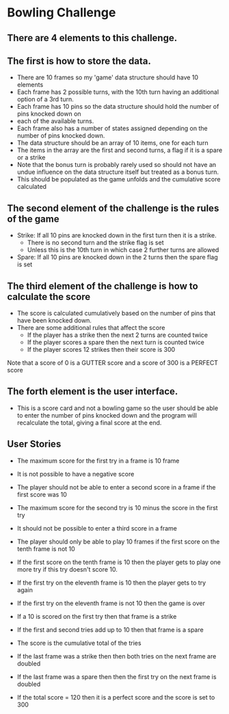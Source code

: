 # Bowling Challenge

## There are 4 elements to this challenge.

## The first is how to store the data.
 - There are 10 frames so my 'game' data structure should have 10 elements
 - Each frame has 2 possible turns, with the 10th turn having an additional option of a 3rd turn.
 - Each frame has 10 pins so the data structure should hold the number of pins knocked down on
 - each of the available turns.
 - Each frame also has a number of states assigned depending on the number of pins knocked down.
 - The data structure should be an array of 10 items, one for each turn
 - The items in the array are the first and second turns, a flag if it is a spare or a strike
 - Note that the bonus turn is probably rarely used so should not have an undue influence
   on the data structure itself but treated as a bonus turn.
 - This should be populated as the game unfolds and the cumulative score calculated

## The second element of the challenge is the rules of the game
- Strike: If all 10 pins are knocked down in the first turn then it is a strike.
  - There is no second turn and the strike flag is set
  - Unless this is the 10th turn in which case 2 further turns are allowed
- Spare: If all 10 pins are knocked down in the 2 turns then the spare flag is set

## The third element of the challenge is how to calculate the score
- The score is calculated cumulatively based on the number of pins that have been knocked down.
- There are some additional rules that affect the score
  - If the player has a strike then the next 2 turns are counted twice
  - If the player scores a spare then the next turn is counted twice
  - If the player scores 12 strikes then their score is 300

Note that a score of 0 is a GUTTER score and a score of 300 is a PERFECT score

## The forth element is the user interface.
- This is a score card and not a bowling game so the user should be able to enter the number
  of pins knocked down and the program will recalculate the total, giving a final score at the end.

## User Stories
- The maximum score for the first try in a frame is 10 frame
- It is not possible to have a negative score
- The player should not be able to enter a second score in a frame if the first score was 10
- The maximum score for the second try is 10 minus the score in the first try
- It should not be possible to enter a third score in a frame
- The player should only be able to play 10 frames if the first score on the tenth frame is not 10
- If the first score on the tenth frame is 10 then the player gets to play one more try if this try doesn't score 10.
- If the first try on the eleventh frame is 10 then the player gets to try again
- If the first try on the eleventh frame is not 10 then the game is over

- If a 10 is scored on the first try then that frame is a strike
- If the first and second tries add up to 10 then that frame is a spare

- The score is the cumulative total of the tries
- If the last frame was a strike then then both tries on the next frame are doubled
- If the last frame was a spare then then the first try on the next frame is doubled
- If the total score = 120 then it is a perfect score and the score is set to 300
